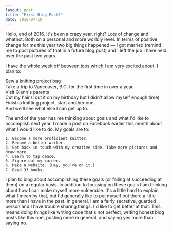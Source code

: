 ```yaml
---
layout: post
title: "First Blog Post!"
date: 2016-07-10
---
```

Hello, end of 2016. It's been a crazy year, right? Lots of change and whatnot. Both on a personal and more worldly level. In terms of positive change for me this year two big things happened — I got married (remind me to post pictures of that in a future blog post) and I left the job I have held over the past two years.

I have the whole week off between jobs which I am very excited about. I plan to:

Sew a knitting project bag  
Take a trip to Vancouver, B.C. for the first time in over a year  
Visit Glenn's parents  
Cut my hair (I cut it on my birthday but I didn't allow myself enough time)  
Finish a knitting project, start another one  
And we'll see what else I can get up to.

The end of the year has me thinking about goals and what I'd like to accomplish next year. I made a post on Facebook earlier this month about what I would like to do. My goals are to:

    1. Become a more proficient knitter.
    2. Become a better writer.
    3. Get back in touch with my creative side. Take more pictures and draw more.
    4. Learn to tap dance.
    5. Figure out my career.
    6. Make a website. (Hey, you're on it.)
    7. Read 33 books.

I plan to blog about accomplishing these goals (or failing at succeeding at them) on a regular basis. In addition to focusing on these goals I am thinking about how I can make myself more vulnerable. It's a little hard to explain what I mean by that, but I'd generally like to put myself out there a little more than I have in the past. In general, I am a fairly secretive, guarded person and I have trouble sharing things. I'd like to get better at that. This means doing things like writing code that's not perfect, writing honest blog posts like this one, posting more in general, and saying yes more than saying no.
